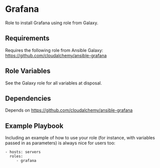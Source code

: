 Grafana
=========

Role to install Grafana using role from Galaxy. 

Requirements
------------

Requires the following role from Ansible Galaxy: https://github.com/cloudalchemy/ansible-grafana

Role Variables
--------------

See the Galaxy role for all variables at disposal. 

Dependencies
------------

Depends on https://github.com/cloudalchemy/ansible-grafana

Example Playbook
----------------

Including an example of how to use your role (for instance, with variables passed in as parameters) is always nice for users too:

    - hosts: servers
      roles:
         - grafana
